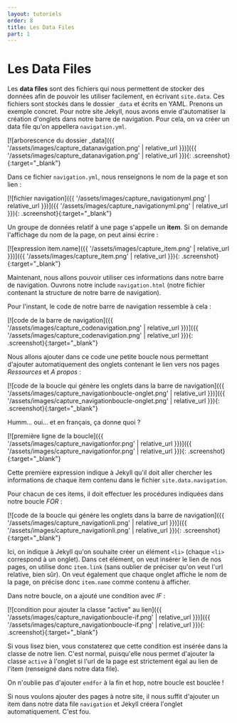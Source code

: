 ```yaml
---
layout: tutoriels
order: 8
title: Les Data Files
part: 1
---
```

# Les Data Files

Les **data files** sont des fichiers qui nous permettent de stocker des données afin de pouvoir les utiliser facilement, en écrivant `site.data`. Ces fichiers sont stockés dans le dossier `_data` et écrits en YAML. Prenons un exemple concret. Pour notre site Jekyll, nous avons envie d'automatiser la création d'onglets dans notre barre de navigation. Pour cela, on va créer un data file qu'on appellera `navigation.yml`.

[![arborescence du dossier _data]({{ '/assets/images/capture_datanavigation.png' | relative_url }})]({{ '/assets/images/capture_datanavigation.png' | relative_url }}){: .screenshot}{:target="_blank"}

Dans ce fichier `navigation.yml`, nous renseignons le nom de la page et son lien :

[![fichier navigation]({{ '/assets/images/capture_navigationyml.png' | relative_url }})]({{ '/assets/images/capture_navigationyml.png' | relative_url }}){: .screenshot}{:target="_blank"}

Un groupe de données relatif à une page s'appelle un **item**. Si on demande l'affichage du nom de la page, on peut ainsi écrire :

[![expression item.name]({{ '/assets/images/capture_item.png' | relative_url }})]({{ '/assets/images/capture_item.png' | relative_url }}){: .screenshot}{:target="_blank"}


Maintenant, nous allons pouvoir utiliser ces informations dans notre barre de navigation. Ouvrons notre include `navigation.html` (notre fichier contenant la structure de notre barre de navigation). 

Pour l'instant, le code de notre barre de navigation ressemble à cela : 

[![code de la barre de navigation]({{ '/assets/images/capture_codenavigation.png' | relative_url }})]({{ '/assets/images/capture_codenavigation.png' | relative_url }}){: .screenshot}{:target="_blank"}

Nous allons ajouter dans ce code une petite boucle nous permettant d'ajouter automatiquement des onglets contenant le lien vers nos pages *Ressources* et *A propos* :

[![code de la boucle qui génère les onglets dans la barre de navigation]({{ '/assets/images/capture_navigationboucle-onglet.png' | relative_url }})]({{ '/assets/images/capture_navigationboucle-onglet.png' | relative_url }}){: .screenshot}{:target="_blank"}

Humm... oui... et en français, ça donne quoi ?

[![première ligne de la boucle]({{ '/assets/images/capture_navigationfor.png' | relative_url }})]({{ '/assets/images/capture_navigationfor.png' | relative_url }}){: .screenshot}{:target="_blank"}

Cette première expression indique à Jekyll qu'il doit aller chercher les informations de chaque item contenu dans le fichier `site.data.navigation`. 

Pour chacun de ces items, il doit effectuer les procédures indiquées dans notre boucle *FOR* :

[![code de la boucle qui génère les onglets dans la barre de navigation]({{ '/assets/images/capture_navigationli.png' | relative_url }})]({{ '/assets/images/capture_navigationli.png' | relative_url }}){: .screenshot}{:target="_blank"}

Ici, on indique à Jekyll qu'on souhaite créer un élément `<li>` (chaque `<li>` correspond à un onglet). Dans cet élément, on veut insérer le lien de nos pages, on utilise donc `item.link` (sans oublier de préciser qu'on veut l'url relative, bien sûr). On veut également que chaque onglet affiche le nom de la page, on précise donc `item.name` comme contenu à afficher.

Dans notre boucle, on a ajouté une condition avec *IF* :

[![condition pour ajouter la classe "active" au lien]({{ '/assets/images/capture_navigationboucle-if.png' | relative_url }})]({{ '/assets/images/capture_navigationboucle-if.png' | relative_url }}){: .screenshot}{:target="_blank"}

Si vous lisez bien, vous constaterez que cette condition est insérée dans la classe de notre lien. C'est normal, puisqu'elle nous permet d'ajouter la classe `active` à l'onglet si l'url de la page est strictement égal au lien de l'item (renseigné dans notre data file).

On n'oublie pas d'ajouter `endfor` à la fin et hop, notre boucle est bouclée ! 

Si nous voulons ajouter des pages à notre site, il nous suffit d'ajouter un item dans notre data file `navigation` et Jekyll créera l'onglet automatiquement. C'est fou.



